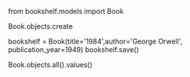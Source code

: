 from bookshelf.models import Book

Book.objects.create

bookshelf = Book(title='1984',author='George Orwell', publication_year=1949)
bookshelf.save()

<!-- Successful Creation of Book instance. -->
Book.objects.all().values()